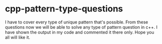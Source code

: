 # cpp-pattern-type-questions
I have to cover every type of unique pattern that's possible. From these questions now we will be able to solve any type of pattern question in c++. I have shown the output in my code and commented it there only.
Hope you all will like it.
